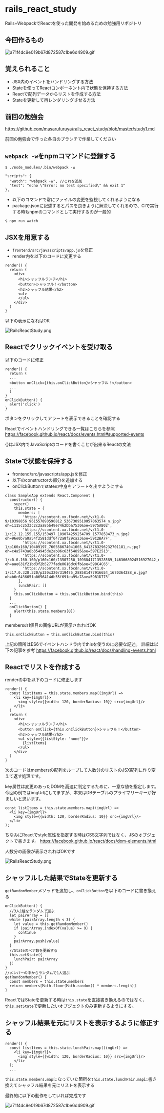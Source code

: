 # rails_react_study
Rails+WebpackでReactを使った開発を始めるための勉強用リポジトリ

## 今回作るもの
![a71f4dc9e019b67d872587c1be6d4909.gif](https://qiita-image-store.s3.amazonaws.com/0/33823/69f8ab1a-4b73-f711-9245-bbd833bec4ae.gif "a71f4dc9e019b67d872587c1be6d4909.gif")

## 覚えられること
* JSX内のイベントをハンドリングする方法
* Stateを使ってReactコンポーネント内で状態を保持する方法
* Reactで配列データからリストを作成する方法
* Stateを更新して再レンダリングさせる方法

## 前回の勉強会
https://github.com/masarufuruya/rails_react_study/blob/master/study1.md

前回の勉強会で作った各自のブランチで作業してください

## `webpack -w`をnpmコマンドに登録する

```
$ ./node_modules/.bin/webpack -w
```

```
"scripts": {
  "watch": "webpack -w", //これを追加
  "test": "echo \"Error: no test specified\" && exit 1"
},
```

* 以下のコマンドで常にファイルの変更を監視してくれるようになる
* package.jsonに記述するとパスを良きように解決してくれるので、CIで実行する時もnpmのコマンドとして実行するのが一般的

```
$ npm run watch
```

## JSXを用意する

* `frontend/src/javascripts/app.js`を修正
* render内を以下のコードに変更する

```
render() {
  return (
    <div>
      <h1>シャッフルランチ</h1>
      <button>シャッフル！</button>
      <h2>シャッフル結果</h2>
      <ul>
      </ul>
    </div>
  )
}
```

以下の表示になればOK

![RailsReactStudy.png](https://qiita-image-store.s3.amazonaws.com/0/33823/f74a20ec-9f03-588d-afc6-5e77d86f398c.png "RailsReactStudy.png")

## Reactでクリックイベントを受け取る
以下のコードに修正

```
render() {
  return (
  ...
  <button onClick={this.onClickButton}>シャッフル！</button>
  ...
  )
}
onClickButton() {
  alert('click')
}
```

ボタンをクリックしてアラートを表示できることを確認する

Reactでイベントハンドリングできる一覧はこちらを参照
https://facebook.github.io/react/docs/events.html#supported-events

{}はJSX内でJavaScriptのコードを書くことが出来るReactの文法

## Stateで状態を保持する
* frontend/src/javascripts/app.jsを修正
* 以下のconstructorの部分を追加する
* onClickButtonでstateの中身をアラートを出すようにする

```
class SampleApp extends React.Component {
  constructor() {
    super()
    this.state = {
      members: [
        'https://scontent.xx.fbcdn.net/v/t1.0-9/10398856_961557890590812_5367309510057063574_n.jpg?oh=1115c2533c2c2aa8bb49e7462bba7530&oe=5975AB02',
        'https://scontent.xx.fbcdn.net/v/t1.0-1/c12.12.155.155/150497_109074259254709_1577858473_n.jpg?oh=96e0b7a0a54f2581ddf0472a8f29ca23&oe=59C2BA7F',
        'https://scontent.xx.fbcdn.net/v/t1.0-1/p160x160/10409197_760558674041065_6413783296232701181_n.jpg?oh=c4a5743a8b354945de2ab86c63f54895&oe=597E2513',
        'https://scontent.xx.fbcdn.net/v/t1.0-1/c0.0.160.160/p160x160/13507250_1098841713528589_1463668024516927042_n.jpg?oh=aae631f21bd3f2b5277fade0616dc6fb&oe=598C4C65',
        'https://scontent.xx.fbcdn.net/v/t1.0-1/c17.0.320.320/p320x320/319475_288581477916654_1670364288_n.jpg?oh=b6c643665fa0656414db55f691ea99a7&oe=5981D773'
      ],
      lunchPair: []
    }
    this.onClickButton = this.onClickButton.bind(this)
  }
  ...
  onClickButton() {
    alert(this.state.members[0])
  }
```

membersの1個目の画像URLが表示されればOK

```
this.onClickButton = this.onClickButton.bind(this)
```

上記の箇所はES6でイベントハンドラ内でthisを使うのに必要な記述。
詳細は以下の記事を参考
https://facebook.github.io/react/docs/handling-events.html


## Reactでリストを作成する

renderの中を以下のコードに修正します

```
render() {
  const listItems = this.state.members.map((imgUrl) =>
    <li key={imgUrl}>
      <img style={{width: 120, borderRadius: 10}} src={imgUrl}/>
    </li>
  )
  return (
    <div>
      <h1>シャッフルランチ</h1>
      <button onClick={this.onClickButton}>シャッフル！</button>
      <h2>シャッフル結果</h2>
      <ul style={{listStyle: "none"}}>
        {listItems}
      </ul>
    </div>
  )
}
```

次のコードはmembersの配列をループして人数分のリストのJSX配列に作り変えて返す処理です。

key属性は変更のあったDOMを高速に判定するために、一意な値を指定します。
今回の例ではimgUrlにしてますが、本来はDBテーブルのプライマリーキーが好ましいと思います。

```
const listItems = this.state.members.map((imgUrl) =>
  <li key={imgUrl}>
    <img style={{width: 120, borderRadius: 10}} src={imgUrl}/>
  </li>
);
```

ちなみにReactでstyle属性を指定する時はCSS文字列ではなく、JSのオブジェクトで書きます。
https://facebook.github.io/react/docs/dom-elements.html

人数分の画像が表示されればOKです

![RailsReactStudy.png](https://qiita-image-store.s3.amazonaws.com/0/33823/e36dd675-dcf3-70a6-65f8-81cdd1257040.png "RailsReactStudy.png")

## シャッフルした結果でStateを更新する

`getRandomMember`メソッドを追加し、`onClickButton`を以下のコードに書き換える

```
onClickButton() {
  //3人1組をランダムで選ぶ
  let pairArray = []
  while (pairArray.length < 3) {
    let value = this.getRandomMember()
    if (pairArray.indexOf(value) >= 0) {
      continue
    }
    pairArray.push(value)
  }
  //Stateのペア数を更新する
  this.setState({
    lunchPair: pairArray
  })
}
//メンバーの中からランダムで1人選ぶ
getRandomMember() {
  const members = this.state.members
  return members[Math.floor(Math.random() * members.length)]
}
```

ReactではStateを更新する時は`this.state`を直接書き換えるのではなく、
`this.setState`で更新したいオブジェクトのみ更新するようにする。

## シャッフル結果を元にリストを表示するように修正する

```
render() {
  const listItems = this.state.lunchPair.map((imgUrl) =>
    <li key={imgUrl}>
      <img style={{width: 120, borderRadius: 10}} src={imgUrl}/>
    </li>
  );
  ...
```

`this.state.members.map`になっていた箇所を`this.state.lunchPair.map`に書き換えてシャッフル結果を元にリストを表示する

最終的に以下の動作をしていれば完成です

![a71f4dc9e019b67d872587c1be6d4909.gif](https://qiita-image-store.s3.amazonaws.com/0/33823/69f8ab1a-4b73-f711-9245-bbd833bec4ae.gif "a71f4dc9e019b67d872587c1be6d4909.gif")
